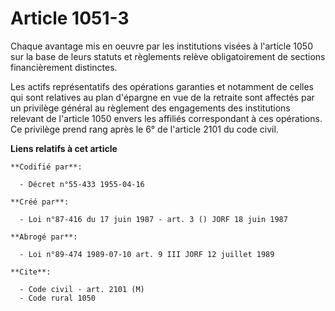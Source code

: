 # Article 1051-3

Chaque avantage mis en oeuvre par les institutions visées à l'article 1050 sur la base de leurs statuts et règlements relève
obligatoirement de sections financièrement distinctes.

Les actifs représentatifs des opérations garanties et notamment de celles qui sont relatives au plan d'épargne en vue de la
retraite sont affectés par un privilège général au règlement des engagements des institutions relevant de l'article 1050
envers les affiliés correspondant à ces opérations. Ce privilège prend rang après le 6° de l'article 2101 du code civil.

**Liens relatifs à cet article**

	**Codifié par**:

	  - Décret n°55-433 1955-04-16

	**Créé par**:

	  - Loi n°87-416 du 17 juin 1987 - art. 3 () JORF 18 juin 1987

	**Abrogé par**:

	  - Loi n°89-474 1989-07-10 art. 9 III JORF 12 juillet 1989

	**Cite**:

	  - Code civil - art. 2101 (M)
	  - Code rural 1050
